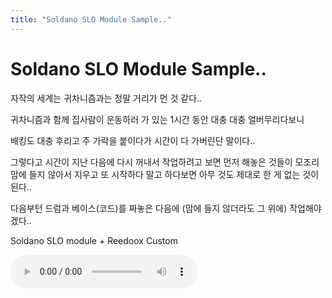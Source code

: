 ```yaml
---
title: "Soldano SLO Module Sample.."
---
```

# Soldano SLO Module Sample..

자작의 세계는 귀차니즘과는 정말 거리가 먼 것 같다..

귀차니즘과 함께 집사람이 운동하러 가 있는 1시간 동안 대충 대충 얼버무리다보니

배킹도 대충 후리고 주 가락을 붙이다가 시간이 다 가버린단 말이다..

그렇다고 시간이 지난 다음에 다시 꺼내서 작업하려고 보면 먼저 해놓은 것들이 모조리 맘에 들지 않아서 지우고 또 시작하다 말고 하다보면 아무 것도 제대로 한 게 없는 것이 된다..

다음부턴 드럼과 베이스(코드)를 짜놓은 다음에 (맘에 들지 않더라도 그 위에) 작업해야겠다..

Soldano SLO module + Reedoox Custom

![audio](878684cc9f351e2e7b3046b53f0ee530.mp3)


